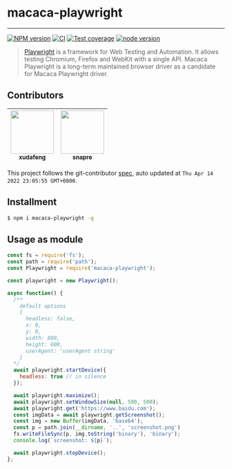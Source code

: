 # macaca-playwright

---

[![NPM version][npm-image]][npm-url]
[![CI][ci-image]][ci-url]
[![Test coverage][codecov-image]][codecov-url]
[![node version][node-image]][node-url]

[npm-image]: https://img.shields.io/npm/v/macaca-playwright.svg?logo=npm
[npm-url]: https://npmjs.org/package/macaca-playwright
[ci-image]: https://github.com/macacajs/macaca-playwright/actions/workflows/ci.yml/badge.svg
[ci-url]: https://github.com/macacajs/macaca-playwright/actions/workflows/ci.yml
[codecov-image]: https://img.shields.io/codecov/c/github/macacajs/macaca-playwright.svg?logo=codecov
[codecov-url]: https://codecov.io/gh/macacajs/macaca-playwright
[node-image]: https://img.shields.io/badge/node.js-%3E=_16-green.svg?logo=node.js
[node-url]: http://nodejs.org/download/

> [Playwright](//github.com/microsoft/playwright) is a framework for Web Testing and Automation. It allows testing Chromium, Firefox and WebKit with a single API. Macaca Playwright is a long-term maintained browser driver as a candidate for Macaca Playwright driver.

<!-- GITCONTRIBUTOR_START -->

## Contributors

|[<img src="https://avatars.githubusercontent.com/u/1011681?v=4" width="100px;"/><br/><sub><b>xudafeng</b></sub>](https://github.com/xudafeng)<br/>|[<img src="https://avatars.githubusercontent.com/u/52845048?v=4" width="100px;"/><br/><sub><b>snapre</b></sub>](https://github.com/snapre)<br/>|
| :---: | :---: |


This project follows the git-contributor [spec](https://github.com/xudafeng/git-contributor), auto updated at `Thu Apr 14 2022 23:05:55 GMT+0800`.

<!-- GITCONTRIBUTOR_END -->

## Installment

```bash
$ npm i macaca-playwright -g
```

## Usage as module

```javascript
const fs = require('fs');
const path = require('path');
const Playwright = require('macaca-playwright');

const playwright = new Playwright();

async function() {
  /**
    default options
    {
      headless: false,
      x: 0,
      y: 0,
      width: 800,
      height: 600,
      userAgent: 'userAgent string'
    }
  */
  await playwright.startDevice({
    headless: true // in silence
  });

  await playwright.maximize();
  await playwright.setWindowSize(null, 500, 500);
  await playwright.get('https://www.baidu.com');
  const imgData = await playwright.getScreenshot();
  const img = new Buffer(imgData, 'base64');
  const p = path.join(__dirname, '..', 'screenshot.png')
  fs.writeFileSync(p, img.toString('binary'), 'binary');
  console.log(`screenshot: ${p}`);

  await playwright.stopDevice();
};
```
